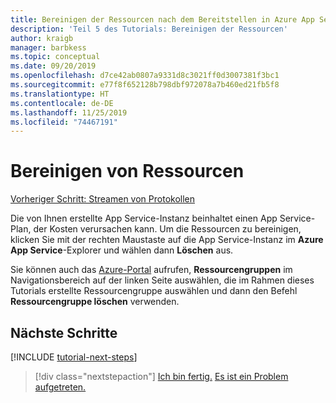 ```yaml
---
title: Bereinigen der Ressourcen nach dem Bereitstellen in Azure App Service in Visual Studio Code
description: 'Teil 5 des Tutorials: Bereinigen der Ressourcen'
author: kraigb
manager: barbkess
ms.topic: conceptual
ms.date: 09/20/2019
ms.openlocfilehash: d7ce42ab0807a9331d8c3021ff0d3007381f3bc1
ms.sourcegitcommit: e77f8f652128b798dbf972078a7b460ed21fb5f8
ms.translationtype: HT
ms.contentlocale: de-DE
ms.lasthandoff: 11/25/2019
ms.locfileid: "74467191"
---
```

# <a name="clean-up-resources"></a>Bereinigen von Ressourcen

[Vorheriger Schritt: Streamen von Protokollen](tutorial-vscode-azure-app-service-node-04.md)

Die von Ihnen erstellte App Service-Instanz beinhaltet einen App Service-Plan, der Kosten verursachen kann. Um die Ressourcen zu bereinigen, klicken Sie mit der rechten Maustaste auf die App Service-Instanz im **Azure App Service**-Explorer und wählen dann **Löschen** aus.

Sie können auch das [Azure-Portal](https://portal.azure.com) aufrufen, **Ressourcengruppen** im Navigationsbereich auf der linken Seite auswählen, die im Rahmen dieses Tutorials erstellte Ressourcengruppe auswählen und dann den Befehl **Ressourcengruppe löschen** verwenden.

## <a name="next-steps"></a>Nächste Schritte

[!INCLUDE [tutorial-next-steps](includes/tutorial-next-steps.md)]

> [!div class="nextstepaction"]
> [Ich bin fertig.](node-howto-deploy-web-app.md) [Es ist ein Problem aufgetreten.](https://www.research.net/r/PWZWZ52?tutorial=node-deployment-azureappservice&step=clean-up-resources)
